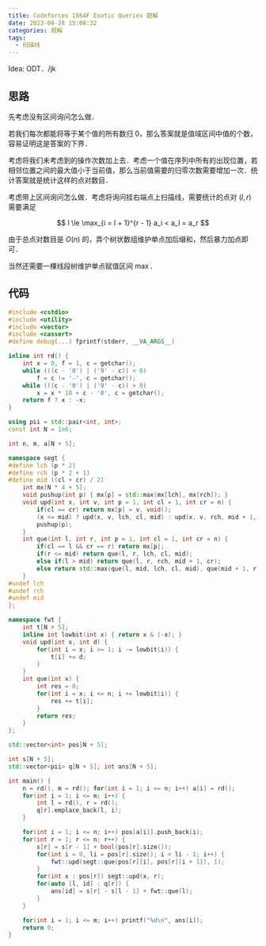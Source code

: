 ```yaml
---
title: Codeforces 1864F Exotic Queries 题解
date: 2023-08-28 15:08:32
categories: 题解
tags:
  - 扫描线
---
```


Idea: ODT．/jk

<!-- more -->

## 思路

先考虑没有区间询问怎么做．

若我们每次都能将等于某个值的所有数归 $0$，那么答案就是值域区间中值的个数，容易证明这是答案的下界．

考虑将我们未考虑到的操作次数加上去．考虑一个值在序列中所有的出现位置，若相邻位置之间的最大值小于当前值，那么当前值需要的归零次数需要增加一次．统计答案就是统计这样的点对数目．

考虑带上区间询问怎么做．考虑将询问挂右端点上扫描线，需要统计的点对 $(l, r)$ 需要满足

$$
l \le \max_{i = l + 1}^{r - 1} a_i < a_l = a_r
$$

由于总点对数目是 $O(n)$ 的，弄个树状数组维护单点加后缀和，然后暴力加点即可．

当然还需要一棵线段树维护单点赋值区间 $\max$．

## 代码

```cpp
#include <cstdio>
#include <utility>
#include <vector>
#include <cassert>
#define debug(...) fprintf(stderr, __VA_ARGS__)

inline int rd() {
	int x = 0, f = 1, c = getchar();
	while (((c - '0') | ('9' - c)) < 0)
		f = c != '-', c = getchar();
	while (((c - '0') | ('9' - c)) > 0)
		x = x * 10 + c - '0', c = getchar();
	return f ? x : -x;
}

using pii = std::pair<int, int>;
const int N = 1e6;

int n, m, a[N + 5];

namespace segt {
#define lch (p * 2)
#define rch (p * 2 + 1)
#define mid ((cl + cr) / 2)
	int mx[N * 4 + 5];
	void pushup(int p) { mx[p] = std::max(mx[lch], mx[rch]); }
	void upd(int x, int v, int p = 1, int cl = 1, int cr = n) {
		if(cl == cr) return mx[p] = v, void();
		(x <= mid) ? upd(x, v, lch, cl, mid) : upd(x, v, rch, mid + 1, cr);
		pushup(p);
	}
	int que(int l, int r, int p = 1, int cl = 1, int cr = n) {
		if(cl == l && cr == r) return mx[p];
		if(r <= mid) return que(l, r, lch, cl, mid);
		else if(l > mid) return que(l, r, rch, mid + 1, cr);
		else return std::max(que(l, mid, lch, cl, mid), que(mid + 1, r, rch, mid + 1, cr));
	}
#undef lch
#undef rch
#undef mid
};

namespace fwt {
	int t[N + 5];
	inline int lowbit(int x) { return x & (-x); }
	void upd(int x, int d) {
		for(int i = x; i >= 1; i -= lowbit(i)) {
			t[i] += d;
		}
	}
	int que(int x) {
		int res = 0;
		for(int i = x; i <= n; i += lowbit(i)) {
			res += t[i];
		}
		return res;
	}
};

std::vector<int> pos[N + 5];

int s[N + 5];
std::vector<pii> q[N + 5]; int ans[N + 5];

int main() {
	n = rd(), m = rd(); for(int i = 1; i <= n; i++) a[i] = rd();
	for(int i = 1; i <= m; i++) {
		int l = rd(), r = rd();
		q[r].emplace_back(l, i);
	}

	for(int i = 1; i <= n; i++) pos[a[i]].push_back(i);
	for(int r = 1; r <= n; r++) {
		s[r] = s[r - 1] + bool(pos[r].size());
		for(int i = 0, li = pos[r].size(); i < li - 1; i++) {
			fwt::upd(segt::que(pos[r][i], pos[r][i + 1]), 1);
		}
		for(int x : pos[r]) segt::upd(x, r);
		for(auto [l, id] : q[r]) {
			ans[id] = s[r] - s[l - 1] + fwt::que(l);
		}
	}

	for(int i = 1; i <= m; i++) printf("%d\n", ans[i]);
	return 0;
}
```
